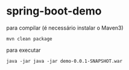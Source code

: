 # spring-boot-demo

para compilar (é necessário instalar o Maven3)

```
mvn clean package
``` 

para executar

```java -jar java -jar demo-0.0.1-SNAPSHOT.war```


